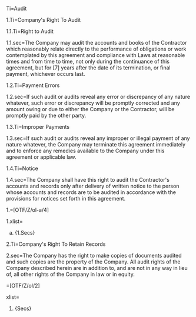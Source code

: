 Ti=Audit

1.Ti=Company's Right To Audit

1.1.Ti=Right to Audit

1.1.sec=The Company may audit the accounts and books of the Contractor which reasonably relate directly to the performance of obligations or work contemplated by this agreement and compliance with Laws at reasonable times and from time to time, not only during the continuance of this agreement, but for [7] years after the date of its termination, or final payment, whichever occurs last.

1.2.Ti=Payment Errors

1.2.sec=If such audit or audits reveal any error or discrepancy of any nature whatever, such error or discrepancy will be promptly corrected and any amount owing or due to either the Company or the Contractor, will be promptly paid by the other party.

1.3.Ti=Improper Payments

1.3.sec=If such audit or audits reveal any improper or illegal payment of any nature whatever, the Company may terminate this agreement immediately and to enforce any remedies available to the Company under this agreement or applicable law.

1.4.Ti=Notice

1.4.sec=The Company shall have this right to audit the Contractor's accounts and records only after delivery of written notice to the person whose accounts and records are to be audited in accordance with the provisions for notices set forth in this agreement.

1.=[OTF/Z/ol-a/4]

1.xlist=<ol type="a" class="secs-and"><li>{1.Secs}</ol>

2.Ti=Company's Right To Retain Records

2.sec=The Company has the right to make copies of documents audited and such copies are the property of the Company. All audit rights of the Company described herein are in addition to, and are not in any way in lieu of, all other rights of the Company in law or in equity.

=[OTF/Z/ol/2]

xlist=<ol class="secs-and"><li>{Secs}</ol>
